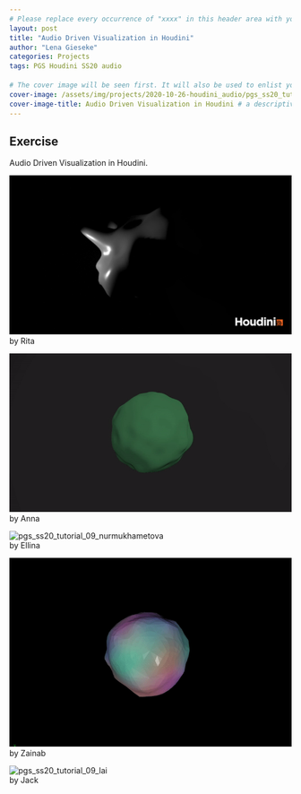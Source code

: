 ```yaml
---
# Please replace every occurrence of "xxxx" in this header area with your personal information.
layout: post
title: "Audio Driven Visualization in Houdini"
author: "Lena Gieseke"
categories: Projects
tags: PGS Houdini SS20 audio 

# The cover image will be seen first. It will also be used to enlist your project amonst others.
cover-image: /assets/img/projects/2020-10-26-houdini_audio/pgs_ss20_tutorial_09_tariq_02.png # choose your desired image file format — must be supported by web browsers — only one
cover-image-title: Audio Driven Visualization in Houdini # a descriptive title for the image
---
```


## Exercise

Audio Driven Visualization in Houdini.

![pgs_sose2020_audio_eperjesi_1](/assets/img/projects/2020-10-26-houdini_audio/pgs_sose2020_audio_eperjesi_1.png)  
by Rita

![pgs_ss20_tutorial_07_eschenbacher_02](/assets/img/projects/2020-10-26-houdini_audio/pgs_ss20_tutorial_07_eschenbacher_02.gif)  
by Anna

![pgs_ss20_tutorial_09_nurmukhametova](/assets/img/projects/2020-10-26-houdini_audio/pgs_ss20_tutorial_09_nurmukhametova.gif)  
by Ellina

![pgs_ss20_tutorial_09_tariq](/assets/img/projects/2020-10-26-houdini_audio/pgs_ss20_tutorial_09_tariq.gif)  
by Zainab


![pgs_ss20_tutorial_09_lai](/assets/img/projects/2020-10-26-houdini_audio/pgs_ss20_tutorial_09_lai.gif)  
by Jack


